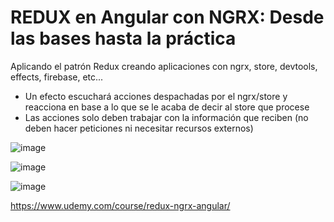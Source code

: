 # REDUX en Angular con NGRX: Desde las bases hasta la práctica

Aplicando el patrón Redux creando aplicaciones con ngrx, store, devtools, effects, firebase, etc...

* Un efecto escuchará acciones despachadas por el ngrx/store y reacciona en base a lo que se le acaba de decir al store que procese
* Las acciones solo deben trabajar con la información que reciben (no deben hacer peticiones ni necesitar recursos externos)

![image](https://user-images.githubusercontent.com/92524023/219968225-a3bae140-c266-4329-aa40-a00450c14b5b.png)

![image](https://user-images.githubusercontent.com/92524023/219968251-d6c9be85-6f2a-44a3-86ce-54ca58d6a677.png)

![image](https://user-images.githubusercontent.com/92524023/219968299-4be6406a-b874-47fe-832a-ff4d5308f635.png)

https://www.udemy.com/course/redux-ngrx-angular/
